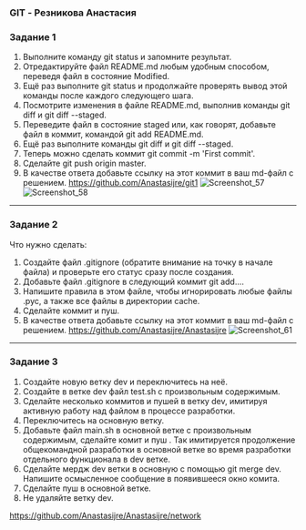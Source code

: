 ### GIT - Резникова Анастасия

### Задание 1

1. Выполните команду git status и запомните результат.
2. Отредактируйте файл README.md любым удобным способом, переведя файл в состояние Modified.
3. Ещё раз выполните git status и продолжайте проверять вывод этой команды после каждого следующего шага.
4. Посмотрите изменения в файле README.md, выполнив команды git diff и git diff --staged.
5. Переведите файл в состояние staged или, как говорят, добавьте файл в коммит, командой git add README.md.
6. Ещё раз выполните команды git diff и git diff --staged.
7. Теперь можно сделать коммит git commit -m 'First commit'.
8. Сделайте git push origin master.
9. В качестве ответа добавьте ссылку на этот коммит в ваш md-файл с решением.
https://github.com/Anastasijre/git1
![Screenshot_57](https://github.com/Anastasijre/gitlab-my/assets/167571138/bf14f055-9205-454c-b498-4decee9b3083)
![Screenshot_58](https://github.com/Anastasijre/gitlab-my/assets/167571138/16e4484d-3d8b-4ba1-8f7c-a9d9e69906dd)

---

### Задание 2

Что нужно сделать:

1. Создайте файл .gitignore (обратите внимание на точку в начале файла) и проверьте его статус сразу после создания.
2. Добавьте файл .gitignore в следующий коммит git add....
3. Напишите правила в этом файле, чтобы игнорировать любые файлы .pyc, а также все файлы в директории cache.
4. Сделайте коммит и пуш.
5. В качестве ответа добавьте ссылку на этот коммит в ваш md-файл с решением.
https://github.com/Anastasijre/Anastasijre
![Screenshot_61](https://github.com/Anastasijre/gitlab-my/assets/167571138/92e40553-ad22-4914-91f9-38f4aec908ef)
---

### Задание 3
1. Создайте новую ветку dev и переключитесь на неё.
2. Создайте в ветке dev файл test.sh с произвольным содержимым.
3. Сделайте несколько коммитов и пушей в ветку dev, имитируя активную работу над файлом в процессе разработки.
4. Переключитесь на основную ветку.
5. Добавьте файл main.sh в основной ветке с произвольным содержимым, сделайте комит и пуш . Так имитируется продолжение общекомандной разработки в основной ветке во время разработки отдельного функционала в dev ветке.
6. Сделайте мердж dev ветки в основную с помощью git merge dev. Напишите осмысленное сообщение в появившееся окно комита.
7. Сделайте пуш в основной ветке.
8. Не удаляйте ветку dev.

https://github.com/Anastasijre/Anastasijre/network
